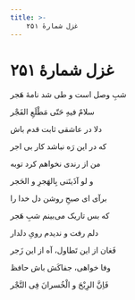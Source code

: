 ```yaml
---
title: >-
    غزل شمارهٔ ۲۵۱
---
```

# غزل شمارهٔ ۲۵۱

<div class="b" id="bn1"><div class="m1"><p>شبِ وصل است و طی شد نامهٔ هَجر</p></div>
<div class="m2"><p>سلامٌ فیهِ حَتّی مَطْلَعِ الفَجْر</p></div></div>
<div class="b" id="bn2"><div class="m1"><p>دلا در عاشقی ثابت قدم باش</p></div>
<div class="m2"><p>که در این رَه نباشد کار بی اجر</p></div></div>
<div class="b" id="bn3"><div class="m1"><p>من از رندی نخواهم کرد توبه</p></div>
<div class="m2"><p>و لو آذَیتَنی بِالهَجرِ و الحَجر</p></div></div>
<div class="b" id="bn4"><div class="m1"><p>برآی ای صبحِ روشن دل خدا را</p></div>
<div class="m2"><p>که بس تاریک می‌بینم شبِ هَجر</p></div></div>
<div class="b" id="bn5"><div class="m1"><p>دلم رفت و ندیدم رویِ دلدار</p></div>
<div class="m2"><p>فَغان از این تَطاول، آه از این زَجر</p></div></div>
<div class="b" id="bn6"><div class="m1"><p>وفا خواهی، جفاکَش باش حافظ</p></div>
<div class="m2"><p>فَاِنَّ الرِبْحَ و الْخُسرانَ فِی التَّجْر</p></div></div>
